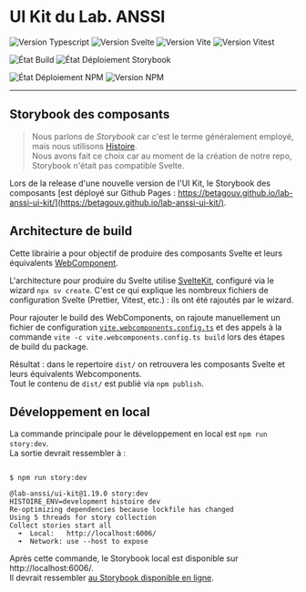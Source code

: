 # UI Kit du Lab. ANSSI

![Version Typescript](https://img.shields.io/badge/dynamic/json?url=https%3A%2F%2Fraw.githubusercontent.com%2Fbetagouv%2Flab-anssi-ui-kit%2Frefs%2Fheads%2Fmain%2Fpackage.json&query=%24.devDependencies.typescript&logo=typescript&label=Typescript&color=%232d79c7)
![Version Svelte](https://img.shields.io/badge/dynamic/json?url=https%3A%2F%2Fraw.githubusercontent.com%2Fbetagouv%2Flab-anssi-ui-kit%2Frefs%2Fheads%2Fmain%2Fpackage.json&query=%24.devDependencies.svelte&logo=svelte&label=Svelte&color=%23ff3e00)
![Version Vite](https://img.shields.io/badge/dynamic/json?url=https%3A%2F%2Fraw.githubusercontent.com%2Fbetagouv%2Flab-anssi-ui-kit%2Frefs%2Fheads%2Fmain%2Fpackage.json&query=%24.devDependencies.vite&logo=vite&label=Vite&color=%23ffd528&logoColor=%23ffd528)
![Version Vitest](https://img.shields.io/badge/dynamic/json?url=https%3A%2F%2Fraw.githubusercontent.com%2Fbetagouv%2Flab-anssi-ui-kit%2Frefs%2Fheads%2Fmain%2Fpackage.json&query=%24.devDependencies.vitest&logo=vitest&label=Vitest&color=%23709b1b)

![État Build](https://img.shields.io/github/actions/workflow/status/betagouv/lab-anssi-ui-kit/integration-continue.yml?label=Int%C3%A9gration%20continue&logo=github)
![État Déploiement Storybook](https://img.shields.io/github/actions/workflow/status/betagouv/lab-anssi-ui-kit/publication-storybook.yml?label=D%C3%A9ploiement%20Storybook&logo=github)

![État Déploiement NPM](https://img.shields.io/github/actions/workflow/status/betagouv/lab-anssi-ui-kit/publication-npm.yml?label=D%C3%A9ploiement%20NPM&logo=github)
![Version NPM](https://img.shields.io/npm/v/%40lab-anssi%2Fui-kit?style=flat&label=Version%20package&link=https%3A%2F%2Fwww.npmjs.com%2Fpackage%2F%40lab-anssi%2Fui-kit)

---

## Storybook des composants

> Nous parlons de _Storybook_ car c'est le terme généralement employé, mais nous utilisons [Histoire](https://histoire.dev/).  
> Nous avons fait ce choix car au moment de la création de notre repo, Storybook n'était pas compatible Svelte.

Lors de la release d'une nouvelle version de l'UI Kit, le Storybook des composants [est déployé sur Github Pages : https://betagouv.github.io/lab-anssi-ui-kit/](https://betagouv.github.io/lab-anssi-ui-kit/).

## Architecture de build

Cette librairie a pour objectif de produire des composants Svelte et leurs équivalents [WebComponent](https://developer.mozilla.org/en-US/docs/Web/API/Web_components).

L'architecture pour produire du Svelte utilise [SvelteKit](https://svelte.dev/docs/kit/packaging), configuré via le wizard `npx sv create`.
C'est ce qui explique les nombreux fichiers de configuration Svelte (Prettier, Vitest, etc.) : ils ont été rajoutés par le wizard.

Pour rajouter le build des WebComponents, on rajoute manuellement un fichier de configuration [`vite.webcomponents.config.ts`](./vite.webcomponents.config.ts) et des appels à la commande `vite -c vite.webcomponents.config.ts build` lors des étapes de build du package.

Résultat : dans le repertoire `dist/` on retrouvera les composants Svelte et leurs équivalents Webcomponents.  
Tout le contenu de `dist/` est publié via `npm publish`.

## Développement en local

La commande principale pour le développement en local est `npm run story:dev`.  
La sortie devrait ressembler à :

```shell

$ npm run story:dev

@lab-anssi/ui-kit@1.19.0 story:dev
HISTOIRE_ENV=development histoire dev
Re-optimizing dependencies because lockfile has changed
Using 5 threads for story collection
Collect stories start all
  ➜  Local:   http://localhost:6006/
  ➜  Network: use --host to expose
```

Après cette commande, le Storybook local est disponible sur http://localhost:6006/.  
Il devrait ressembler [au Storybook disponible en ligne](https://betagouv.github.io/lab-anssi-ui-kit/).
